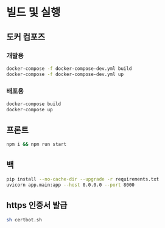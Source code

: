 # 빌드 및 실행

## 도커 컴포즈

### 개발용

```bash
docker-compose -f docker-compose-dev.yml build
docker-compose -f docker-compose-dev.yml up
```

### 배포용

```bash
docker-compose build
docker-compose up
```

## 프론트

```bash
npm i && npm run start
```

## 백

```bash
pip install --no-cache-dir --upgrade -r requirements.txt
uvicorn app.main:app --host 0.0.0.0 --port 8000
```

## https 인증서 발급

```bash
sh certbot.sh
```
